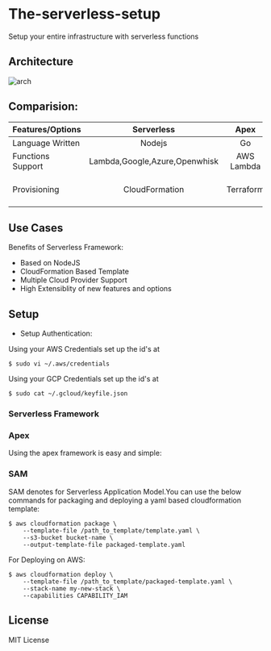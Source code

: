 # The-serverless-setup
Setup your entire infrastructure with serverless functions

## Architecture

![arch](https://user-images.githubusercontent.com/8342133/28838067-b93eda3e-770c-11e7-88fd-82dda1b53af6.png)


## Comparision:

| Features/Options |        Serverless           |        Apex         |      Chalice          |       Zappa      |      SAM   |
| -----------------|:---------------------------:|:-------------------:|:---------------------:|:----------------:|:-----------:|
|Language Written  |Nodejs | Go | Python| Python | Python|
|Functions Support |Lambda,Google,Azure,Openwhisk | AWS Lambda | AWS Lambda| AWS Lambda| AWS Lambda  |
|Provisioning      | CloudFormation| Terraform | Cloudformation |Cloudformation|YML/JSON Based Template |



## Use Cases

Benefits of Serverless Framework:

* Based on NodeJS
* CloudFormation Based Template
* Multiple Cloud Provider Support
* High Extensiblity of new features and options
 

## Setup

* Setup Authentication:

Using your AWS Credentials set up the id's at 

````
$ sudo vi ~/.aws/credentials
````
Using your GCP Credentials set up the id's at

````
$ sudo cat ~/.gcloud/keyfile.json
````

### Serverless Framework



### Apex

Using the apex framework is easy and simple:

### SAM

SAM denotes for Serverless Application Model.You can use the below commands for packaging and deploying a yaml based cloudformation template:

````
$ aws cloudformation package \
    --template-file /path_to_template/template.yaml \
    --s3-bucket bucket-name \
    --output-template-file packaged-template.yaml
````

For Deploying on AWS:

````
$ aws cloudformation deploy \
    --template-file /path_to_template/packaged-template.yaml \
    --stack-name my-new-stack \
    --capabilities CAPABILITY_IAM
````



## License

MIT License
